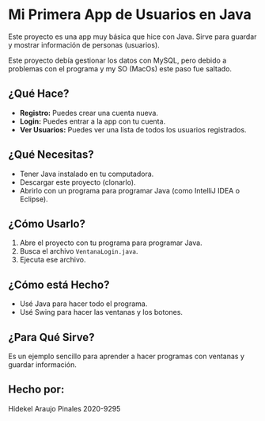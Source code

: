 # Mi Primera App de Usuarios en Java

Este proyecto es una app muy básica que hice con Java. Sirve para guardar y mostrar información de personas (usuarios).

Este proyecto debía gestionar los datos con MySQL, pero debido a problemas con el programa y my SO (MacOs) este paso fue saltado.

## ¿Qué Hace?

* **Registro:** Puedes crear una cuenta nueva.
* **Login:** Puedes entrar a la app con tu cuenta.
* **Ver Usuarios:** Puedes ver una lista de todos los usuarios registrados.

## ¿Qué Necesitas?

* Tener Java instalado en tu computadora.
* Descargar este proyecto (clonarlo).
* Abrirlo con un programa para programar Java (como IntelliJ IDEA o Eclipse).

## ¿Cómo Usarlo?

1.  Abre el proyecto con tu programa para programar Java.
2.  Busca el archivo `VentanaLogin.java`.
3.  Ejecuta ese archivo.

## ¿Cómo está Hecho?

* Usé Java para hacer todo el programa.
* Usé Swing para hacer las ventanas y los botones.

## ¿Para Qué Sirve?

Es un ejemplo sencillo para aprender a hacer programas con ventanas y guardar información.

## Hecho por:

Hidekel Araujo Pinales
2020-9295
